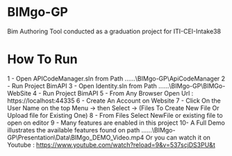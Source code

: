 # BIMgo-GP
Bim Authoring Tool conducted as a graduation project for ITI-CEI-Intake38
# How To Run 
1 -  Open APICodeManager.sln from Path ......\BIMgo-GP\ApiCodeManager 
2 -  Run Project BimAPI 
3 -  Open Identity.sln from Path ......\BIMgo-GP\BIMGo-WebSite 
4 -  Run Project BimAPI
5 -  From Any Browser Open Url : https://localhost:44335
6 -  Create An Account on Website 
7 -  Click On the User Name on the top Menu -> then Select -> (Files To Create New File Or Upload file for Existing One)
8 -  From Files Select NewFile or existing file to open on editor 
9 -  Many features are enabled in this project 
10-  A Full Demo illustrates the available features found on path ......\BIMgo-GP\Presentation\Data\BIMgo_DEMO_Video.mp4
     Or you can watch it on Youtube : https://www.youtube.com/watch?reload=9&v=537scjDS3PU&t
 
